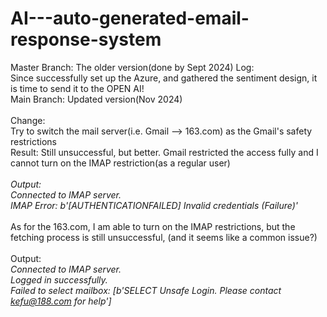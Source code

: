 # AI---auto-generated-email-response-system
Master Branch: The older version(done by Sept 2024)
Log:  <br />
Since successfully set up the Azure, and gathered the sentiment design, it is time to send it to the OPEN AI! <br />
Main Branch: Updated version(Nov 2024)
<br />
<br />
Change: <br />
Try to switch the mail server(i.e. Gmail --> 163.com) as the Gmail's safety restrictions  <br />
Result: Still unsuccessful, but better. Gmail restricted the access fully and I cannot turn on the IMAP restriction(as a regular user) <br />
<br />
_Output: <br />
Connected to IMAP server.  <br />
IMAP Error: b'[AUTHENTICATIONFAILED] Invalid credentials (Failure)'  <br />_
<br />
As for the 163.com, I am able to turn on the IMAP restrictions, but the fetching process is still unsuccessful, (and it seems like a common issue?)<br />
<br />
Output: <br />
_Connected to IMAP server. <br />
Logged in successfully. <br />
Failed to select mailbox: [b'SELECT Unsafe Login. Please contact kefu@188.com for help'] <br />_


